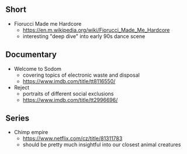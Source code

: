 ## Short
- Fiorucci Made me Hardcore
	- https://en.m.wikipedia.org/wiki/Fiorucci_Made_Me_Hardcore
	- interesting "deep dive" into early 90s dance scene
## Documentary
- Welcome to Sodom
	- covering topics of electronic waste and disposal
	- https://www.imdb.com/title/tt8116550/
- Reject
	- portraits of different social exclusions
	- https://www.imdb.com/title/tt2996696/
## Series
- Chimp empire
	- https://www.netflix.com/cz/title/81311783
	- should be pretty much insightful into our closest animal creatures
